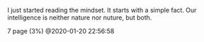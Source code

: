 I just started reading the mindset. It starts with a simple fact. Our intelligence is neither nature nor nuture, but both.

7 page (3%) @2020-01-20 22:56:58

